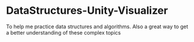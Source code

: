 # DataStructures-Unity-Visualizer
To help me practice data structures and algorithms. Also a great way to get a better understanding of these complex topics
